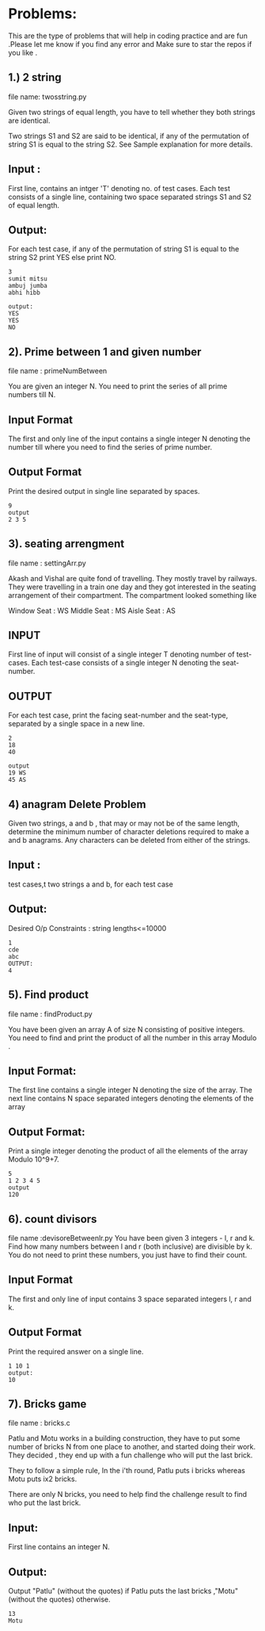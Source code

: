 # Problems: 
This are the type of problems that will help in coding practice and are fun .Please let me know if you find any error and Make sure to star the repos if you like .

## 1.) 2 string   
file name: twosstring.py

Given two strings of equal length, you have to tell whether they both strings are identical.

Two strings S1 and S2 are said to be identical, if any of the permutation of string S1 is equal to the string S2. See Sample explanation for more details.

## Input :

First line, contains an intger 'T' denoting no. of test cases.
Each test consists of a single line, containing two space separated strings S1 and S2 of equal length.

## Output:

For each test case, if any of the permutation of string S1 is equal to the string S2 print YES else print NO.

```
3
sumit mitsu                 
ambuj jumba                 
abhi hibb

output:
YES
YES
NO
```



## 2). Prime between 1 and given number

file name : primeNumBetween

You are given an integer N. You need to print the series of all prime numbers till N.

## Input Format

The first and only line of the input contains a single integer N denoting the number till where you need to find the series of prime number.

## Output Format

Print the desired output in single line separated by spaces.

```
9
output
2 3 5
```


##  3). seating arrengment

file name : settingArr.py


Akash and Vishal are quite fond of travelling. They mostly travel by railways. They were travelling in a train one day and they got interested in the seating arrangement of their compartment. The compartment looked something like

Window Seat : WS
Middle Seat : MS
Aisle Seat : AS

##  INPUT
First line of input will consist of a single integer T denoting number of test-cases. Each test-case consists of a single integer N denoting the seat-number.

## OUTPUT
For each test case, print the facing seat-number and the seat-type, separated by a single space in a new line.

```
2
18
40

output
19 WS
45 AS
```

## 4) anagram Delete Problem

Given two strings, a and b , that may or may not be of the same length, determine the minimum number of character deletions required to make a and b anagrams. Any characters can be deleted from either of the strings.

## Input :

test cases,t
two strings a and b, for each test case

## Output:

Desired O/p
Constraints :
string lengths<=10000

```
1
cde
abc
OUTPUT:
4
```

## 5).  Find product

file name : findProduct.py

You have been given an array A of size N consisting of positive integers. You need to find and print the product of all the number in this array Modulo .

## Input Format:
The first line contains a single integer N denoting the size of the array. The next line contains N space separated integers denoting the elements of the array

## Output Format:
Print a single integer denoting the product of all the elements of the array Modulo 10^9+7.   

```
5
1 2 3 4 5
output 
120
```


## 6). count divisors
file name :devisoreBetweenlr.py
 You have been given 3 integers - l, r and k. Find how many numbers between l and r (both inclusive) are divisible by k. You do not need to print these numbers, you just have to find their count.

## Input Format
The first and only line of input contains 3 space separated integers l, r and k.

## Output Format
Print the required answer on a single line.

```
1 10 1
output:
10
```

## 7). Bricks game 
file name : bricks.c

Patlu and Motu works in a building construction, they have to put some number of bricks N from one place to another, and started doing their work. They decided , they end up with a fun challenge who will put the last brick.

They to follow a simple rule, In the i'th round, Patlu puts i bricks whereas Motu puts ix2 bricks.

There are only N bricks, you need to help find the challenge result to find who put the last brick.

 ## Input:

First line contains an integer N.

## Output:

Output "Patlu" (without the quotes) if Patlu puts the last bricks ,"Motu"(without the quotes) otherwise.

```
13
Motu
```





